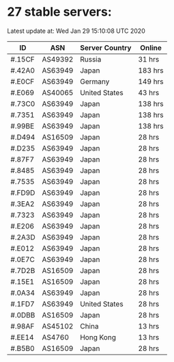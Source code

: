 # 27 stable servers:

Latest update at: Wed Jan 29 15:10:08 UTC 2020

| ID | ASN | Server Country | Online |
| -- | --- | -------------- | ------ |
| #.15CF | AS49392 | Russia | 31 hrs |
| #.42A0 | AS63949 | Japan | 183 hrs |
| #.E0CF | AS63949 | Germany | 149 hrs |
| #.E069 | AS40065 | United States | 43 hrs |
| #.73C0 | AS63949 | Japan | 138 hrs |
| #.7351 | AS63949 | Japan | 138 hrs |
| #.99BE | AS63949 | Japan | 138 hrs |
| #.D494 | AS16509 | Japan | 28 hrs |
| #.D235 | AS63949 | Japan | 28 hrs |
| #.87F7 | AS63949 | Japan | 28 hrs |
| #.8485 | AS63949 | Japan | 28 hrs |
| #.7535 | AS63949 | Japan | 28 hrs |
| #.FD9D | AS63949 | Japan | 28 hrs |
| #.3EA2 | AS63949 | Japan | 28 hrs |
| #.7323 | AS63949 | Japan | 28 hrs |
| #.E206 | AS63949 | Japan | 28 hrs |
| #.2A3D | AS63949 | Japan | 28 hrs |
| #.E012 | AS63949 | Japan | 28 hrs |
| #.0E7C | AS63949 | Japan | 28 hrs |
| #.7D2B | AS16509 | Japan | 28 hrs |
| #.15E1 | AS16509 | Japan | 28 hrs |
| #.0A34 | AS63949 | Japan | 28 hrs |
| #.1FD7 | AS63949 | United States | 28 hrs |
| #.0DBB | AS16509 | Japan | 28 hrs |
| #.98AF | AS45102 | China | 13 hrs |
| #.EE14 | AS4760 | Hong Kong | 13 hrs |
| #.B5B0 | AS16509 | Japan | 28 hrs |

